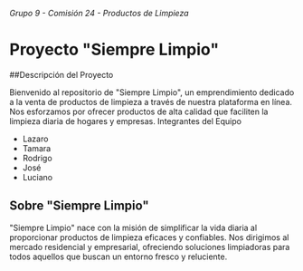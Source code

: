 *Grupo 9 - Comisión 24 - Productos de Limpieza*

# Proyecto "Siempre Limpio"
##Descripción del Proyecto

Bienvenido al repositorio de "Siempre Limpio", un emprendimiento dedicado a la venta de productos de limpieza a través de nuestra plataforma en línea. Nos esforzamos por ofrecer productos de alta calidad que faciliten la limpieza diaria de hogares y empresas.
Integrantes del Equipo

   * Lazaro
   * Tamara
   * Rodrigo
   * José
   * Luciano

## Sobre "Siempre Limpio"

"Siempre Limpio" nace con la misión de simplificar la vida diaria al proporcionar productos de limpieza eficaces y confiables. Nos dirigimos al mercado residencial y empresarial, ofreciendo soluciones limpiadoras para todos aquellos que buscan un entorno fresco y reluciente.
